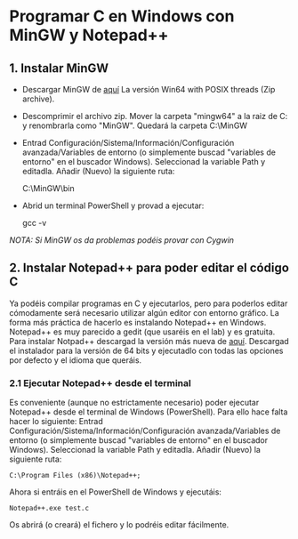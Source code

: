 # Programar C en Windows con MinGW y Notepad++

## 1. Instalar MinGW

- Descargar MinGW de [aquí](https://winlibs.com/) La versión Win64 with POSIX threads (Zip archive). 

- Descomprimir el archivo zip. Mover la carpeta "mingw64" a la raiz de C: y renombrarla como "MinGW". Quedará la carpeta C:\MinGW

- Entrad Configuración/Sistema/Información/Configuración avanzada/Variables de entorno (o simplemente buscad "variables de entorno" en el buscador Windows). Seleccionad la variable Path y editadla. Añadir (Nuevo) la siguiente ruta:

	C:\MinGW\bin

- Abrid un terminal PowerShell y provad a ejecutar:

	gcc -v

*NOTA: Si MinGW os da problemas podéis provar con Cygwin*

## 2. Instalar Notepad++ para poder editar el código C

Ya podéis compilar programas en C y ejecutarlos, pero para poderlos editar cómodamente será necesario utilizar algún editor con entorno gráfico. La forma más práctica de hacerlo es instalando Notepad++ en Windows. Notepad++ es muy parecido a gedit (que usaréis en el lab) y es gratuita. Para instalar Notpad++ descargad la versión más nueva de [aquí](https://notepad-plus-plus.org/downloads/). Descargad el instalador para la versión de 64 bits y ejecutadlo con todas las opciones por defecto y el idioma que queráis.

### 2.1 Ejecutar Notepad++ desde el terminal

Es conveniente (aunque no estrictamente necesario) poder ejecutar Notepad++ desde el terminal de Windows (PowerShell). Para ello hace falta hacer lo siguiente: Entrad Configuración/Sistema/Información/Configuración avanzada/Variables de entorno (o simplemente buscad "variables de entorno" en el buscador Windows). Seleccionad la variable Path y editadla. Añadir (Nuevo) la siguiente ruta:

	C:\Program Files (x86)\Notepad++;

Ahora si entráis en el PowerShell de Windows y ejecutáis:

	Notepad++.exe test.c 

Os abrirá (o creará) el fichero y lo podréis editar fácilmente.


